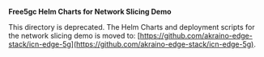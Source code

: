 **Free5gc Helm Charts for Network Slicing Demo**

This directory is deprecated. 
The Helm Charts and deployment scripts for the network slicing demo is moved to: [https://github.com/akraino-edge-stack/icn-edge-5g](https://github.com/akraino-edge-stack/icn-edge-5g).
